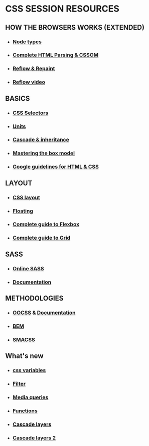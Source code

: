 # CSS SESSION RESOURCES

## HOW THE BROWSERS WORKS (EXTENDED)

- ### [Node types](https://www.w3schools.com/jsref/prop_node_nodetype.asp#midcontentadcontainer)

- ### [Complete HTML Parsing & CSSOM](https://medium.com/jspoint/how-the-browser-renders-a-web-page-dom-cssom-and-rendering-df10531c9969#:~:text=When%20a%20web%20page%20is,the%20Render%2DTree%20from%20it.)

- ### [Reflow & Repaint](https://dev.to/gopal1996/understanding-reflow-and-repaint-in-the-browser-1jbg)

- ### [Reflow video](https://youtu.be/dndeRnzkJDU)

## BASICS
- ### [CSS Selectors](https://developer.mozilla.org/en-US/docs/Web/CSS/CSS_Selectors)

- ### [Units](https://www.w3schools.com/cssref/css_units.asp)

- ### [Cascade & inheritance](https://developer.mozilla.org/en-US/docs/Web/CSS/Cascade#cascading_order)

- ### [Mastering the box model](https://developer.mozilla.org/en-US/docs/Learn/CSS/Building_blocks/The_box_model)

- ### [Google guidelines for HTML & CSS](https://google.github.io/styleguide/htmlcssguide.html)


## LAYOUT

- ### [CSS layout](https://developer.mozilla.org/en-US/docs/Learn/CSS/CSS_layout)

- ### [Floating](https://www.w3schools.com/css/css_float.asp)

- ### [Complete guide to Flexbox](https://css-tricks.com/snippets/css/a-guide-to-flexbox/)

- ### [Complete guide to Grid](https://css-tricks.com/snippets/css/complete-guide-grid/)


## SASS

- ### [Online SASS](https://www.sassmeister.com/)
- ### [Documentation](https://sass-lang.com/documentation/)


## METHODOLOGIES

- ### [OOCSS](https://www.hongkiat.com/blog/basics-of-object-oriented-css/) & [Documentation](http://oocss.org/)

- ### [BEM](http://getbem.com/)

- ### [SMACSS](http://smacss.com/)


## What's new
- ### [css variables](https://css-tricks.com/css-custom-properties-theming/Filter)

- ### [Filter](https://css-tricks.com/almanac/properties/f/filter/)

- ### [Media queries](https://css-tricks.com/a-complete-guide-to-css-media-queries/)

- ### [Functions](https://www.w3schools.com/cssref/css_functions.asp)

- ### [Cascade layers](https://developer.mozilla.org/en-US/docs/Web/CSS/@layer)

- ### [Cascade layers 2](https://css-tricks.com/css-cascade-layers/)


